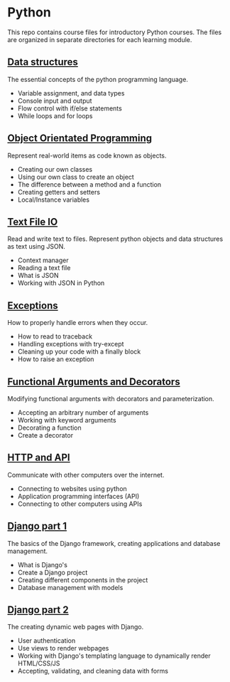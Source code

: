 # Python

This repo contains course files for introductory Python courses. The files are
organized in separate directories for each learning module.

## [Data structures](./01_data_structures/)

The essential concepts of the python programming language.

- Variable assignment, and data types
- Console input and output
- Flow control with if/else statements
- While loops and for loops

## [Object Orientated Programming](./02_oop/)

Represent real-world items as code known as objects.

- Creating our own classes
- Using our own class to create an object
- The difference between a method and a function
- Creating getters and setters
- Local/Instance variables

## [Text File IO](./03_text_file_io/)

Read and write text to files. Represent python objects and data structures as
text using JSON.

- Context manager
- Reading a text file
- What is JSON
- Working with JSON in Python

## [Exceptions](./04_exceptions/)

How to properly handle errors when they occur.

- How to read to traceback
- Handling exceptions with try-except
- Cleaning up your code with a finally block
- How to raise an exception

## [Functional Arguments and Decorators](./05_args_and_decorators/)

Modifying functional arguments with decorators and parameterization.

- Accepting an arbitrary number of arguments
- Working with keyword arguments
- Decorating a function
- Create a decorator

## [HTTP and API](./07_http_and_api/)

Communicate with other computers over the internet.

- Connecting to websites using python
- Application programming interfaces (API)
- Connecting to other computers using APIs

## [Django part 1](./07_django_part_1/)

The basics of the Django framework, creating applications and database management.

- What is Django's
- Create a Django project
- Creating different components in the project
- Database management with models

## [Django part 2](./08_django_part_2/)

The creating dynamic web pages with Django.

- User authentication
- Use views to render webpages
- Working with Django's templating language to dynamically render HTML/CSS/JS
- Accepting, validating, and cleaning data with forms